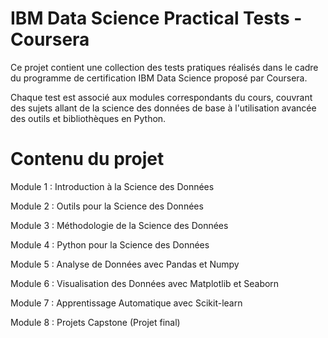 # IBM Data Science Practical Tests - Coursera

Ce projet contient une collection des tests pratiques réalisés dans le cadre du programme de certification IBM Data Science proposé par Coursera. 

Chaque test est associé aux modules correspondants du cours, couvrant des sujets allant de la science des données de base à l'utilisation avancée des outils et bibliothèques en Python.

# Contenu du projet

Module 1 : Introduction à la Science des Données

Module 2 : Outils pour la Science des Données

Module 3 : Méthodologie de la Science des Données

Module 4 : Python pour la Science des Données

Module 5 : Analyse de Données avec Pandas et Numpy

Module 6 : Visualisation des Données avec Matplotlib et Seaborn

Module 7 : Apprentissage Automatique avec Scikit-learn

Module 8 : Projets Capstone (Projet final)
